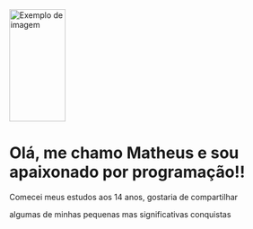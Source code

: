 <div style="display: block; margin: 0 auto;">
<img src="https://i.pinimg.com/originals/71/7e/cd/717ecde38ebb3f954975d7a9547f9f60.gif" width="100" height="200" alt="Exemplo de imagem">
</div>
<h1> Olá, me chamo Matheus e sou apaixonado por programação!!</h1>
<p>Comecei meus estudos aos 14 anos, gostaria de compartilhar</p>
<p>algumas de minhas pequenas mas significativas conquistas</p>

